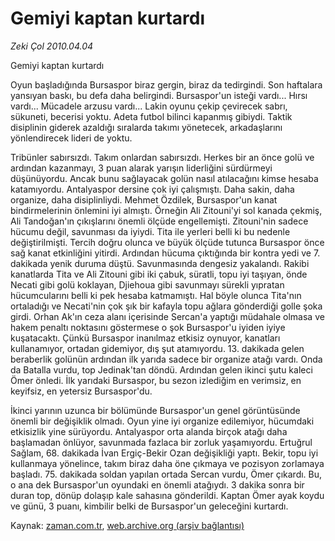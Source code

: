 # Gemiyi kaptan kurtardı

*Zeki Çol 2010.04.04*

<tr><td class="metin" colspan="2" style="padding-top: 20px; padding-left: 5px; ">Gemiyi kaptan kurtardı</td></tr><tr><td class="metin" colspan="2" style="padding-top: 20px; padding-left: 5px; "><p> Oyun başladığında Bursaspor biraz gergin, biraz da tedirgindi. Son haftalara yansıyan baskı, bu defa daha belirgindi. Bursaspor'un isteği vardı... Hırsı vardı... Mücadele arzusu vardı... Lakin oyunu çekip çevirecek sabrı, sükuneti, becerisi yoktu. Adeta futbol bilinci kapanmış gibiydi. Taktik disiplinin giderek azaldığı sıralarda takımı yönetecek, arkadaşlarını yönlendirecek lideri de yoktu.
<p> Tribünler sabırsızdı. Takım onlardan sabırsızdı. Herkes bir an önce golü ve ardından kazanmayı, 3 puan alarak yarışın liderliğini sürdürmeyi düşünüyordu. Ancak bunu sağlayacak golün nasıl atılacağını kimse hesaba katamıyordu. Antalyaspor dersine çok iyi çalışmıştı. Daha sakin, daha organize, daha disiplinliydi. Mehmet Özdilek, Bursaspor'un kanat bindirmelerinin önlemini iyi almıştı. Örneğin Ali Zitouni'yi sol kanada çekmiş, Ali Tandoğan'ın çıkışlarını önemli ölçüde engellemişti. Zitouni'nin sadece hücumu değil, savunması da iyiydi. Tita ile yerleri belli ki bu nedenle değiştirilmişti. Tercih doğru olunca ve büyük ölçüde tutunca Bursaspor önce sağ kanat etkinliğini yitirdi. Ardından hücuma çıktığında bir kontra yedi ve 7. dakikada yenik duruma düştü. Savunmasında dengesiz yakalandı. Rakibi kanatlarda Tita ve Ali Zitouni gibi iki çabuk, süratli, topu iyi taşıyan, önde Necati gibi golü koklayan, Djiehoua gibi savunmayı sürekli yıpratan hücumcularını belli ki pek hesaba katmamıştı. Hal böyle olunca Tita'nın ortaladığı ve Necati'nin çok şık bir kafayla topu ağlara gönderdiği golle şoka girdi. Orhan Ak'ın ceza alanı içerisinde Sercan'a yaptığı müdahale olmasa ve hakem penaltı noktasını göstermese o şok Bursaspor'u iyiden iyiye kuşatacaktı. Çünkü Bursaspor inanılmaz etkisiz oynuyor, kanatları kullanamıyor, ortadan gidemiyor, dış şut atamıyordu. 13. dakikada gelen beraberlik golünün ardından ilk yarıda sadece bir organize atağı vardı. Onda da Batalla vurdu, top Jedinak'tan döndü. Ardından gelen ikinci şutu kaleci Ömer önledi. İlk yarıdaki Bursaspor, bu sezon izlediğim en verimsiz, en keyifsiz, en yetersiz Bursaspor'du.
<p> İkinci yarının uzunca bir bölümünde Bursaspor'un genel görüntüsünde önemli bir değişiklik olmadı. Oyun yine iyi organize edilemiyor, hücumdaki etkisizlik yine sürüyordu. Antalyaspor orta alanda birçok atağı daha başlamadan önlüyor, savunmada fazlaca bir zorluk yaşamıyordu. Ertuğrul Sağlam, 68. dakikada İvan Ergiç-Bekir Ozan değişikliği yaptı. Bekir, topu iyi kullanmaya yönelince, takım biraz daha öne çıkmaya ve pozisyon zorlamaya başladı. 75. dakikada soldan yapılan ortada Sercan vurdu, Ömer çıkardı. Bu, o ana dek Bursaspor'un oyundaki en önemli atağıydı. 3 dakika sonra bir duran top, dönüp dolaşıp kale sahasına gönderildi. Kaptan Ömer ayak koydu ve günü, 3 puanı, kimbilir belki de Bursaspor'un geleceğini kurtardı. <br/></p></p></p></td></tr>

Kaynak: [zaman.com.tr](http://zaman.com.tr/yazar.do?yazino=969229), [web.archive.org (arşiv bağlantısı)](http://web.archive.org/web/20100411035856/http://www.zaman.com.tr:80/yazar.do?yazino=969229)

